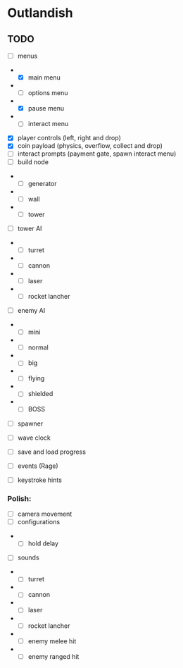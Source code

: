 # Outlandish

## TODO

- [ ] menus
- - [x] main menu
- - [ ] options menu
- - [x] pause menu
- - [ ] interact menu
- [x] player controls (left, right and drop)
- [x] coin payload (physics, overflow, collect and drop)
- [ ] interact prompts (payment gate, spawn interact menu)
- [ ] build node
- - [ ] generator
- - [ ] wall
- - [ ] tower
- [ ] tower AI
- - [ ] turret
- - [ ] cannon
- - [ ] laser
- - [ ] rocket lancher
- [ ] enemy AI
- - [ ] mini
- - [ ] normal
- - [ ] big
- - [ ] flying
- - [ ] shielded
- - [ ] BOSS
- [ ] spawner
- [ ] wave clock
- [ ] save and load progress
- [ ] events (Rage)
- [ ] keystroke hints


### Polish:

- [ ] camera movement
- [ ] configurations
- - [ ] hold delay
- [ ] sounds
- - [ ] turret
- - [ ] cannon
- - [ ] laser
- - [ ] rocket lancher
- - [ ] enemy melee hit
- - [ ] enemy ranged hit

